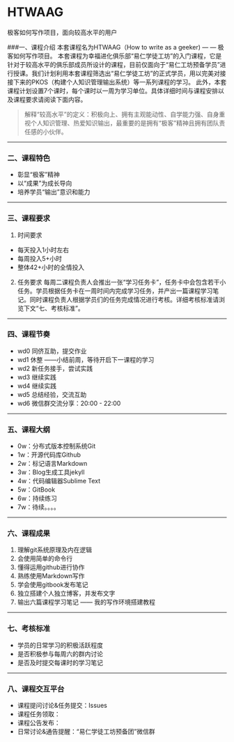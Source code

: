 # HTWAAG
极客如何写作项目，面向较高水平的用户

###一、课程介绍
本套课程名为HTWAAG（How to write as a geeker) — — 极客如何写作项目。
本套课程为幸福进化俱乐部“易仁学徒工坊”的入门课程，它是针对于较高水平的俱乐部成员所设计的课程，目前仅面向于“易仁工坊预备学员”进行授课。我们计划利用本套课程筛选出“易仁学徒工坊”的正式学员，用以完美对接接下来的PKOS（构建个人知识管理输出系统）等一系列课程的学习。
此外，本套课程计划设置7个课时，每个课时以一周为学习单位。具体详细时间与课程安排以及课程要求请阅读下面内容。

> 解释“较高水平”的定义：积极向上、拥有主观能动性、自学能力强、自身重视个人知识管理、热爱知识输出，最重要的是拥有“极客”精神且拥有团队责任感的小伙伴。

---- 
### 二、课程特色
- 彰显“极客”精神
- 以“成果”为成长导向
- 培养学员“输出”意识和能力

---- 

### 三、课程要求
1. 时间要求
- 每天投入1小时左右
- 每周投入5+小时
- 整体42+小时的全情投入

2. 任务要求
每周二课程负责人会推出一张“学习任务卡”，任务卡中会包含若干小任务。学员根据任务卡在一周时间内完成学习任务，并产出一篇课程学习笔记。同时课程负责人根据学员们的任务完成情况进行考核。详细考核标准请浏览下文“七、考核标准”。

---- 
### 四、课程节奏
- wd0 同侪互助，提交作业
- wd1 休整 ——小结前周，等待开启下一课程的学习
- wd2 新任务接手，尝试实践
- wd3 继续实践
- wd4 继续实践
- wd5 总结经验，交流互助
- wd6 微信群交流分享：20:00 - 22:00

---- 
### 五、课程大纲
- 0w：分布式版本控制系统Git
- 1w：开源代码库Github
- 2w：标记语言Markdown 
- 3w：Blog生成工具jekyll 
- 4w：代码编辑器Sublime Text 
- 5w：GitBook 
- 6w：持续练习
- 7w：待续。。。。

---- 
### 六、课程成果
1. 理解git系统原理及内在逻辑
2. 会使用简单的命令行
3. 懂得运用github进行协作
4. 熟练使用Markdown写作
5. 学会使用gitbook发布笔记
6. 独立搭建个人独立博客，并发布文字
7. 输出六篇课程学习笔记 —— 我的写作环境搭建教程

---- 
### 七、考核标准
- 学员的日常学习的积极活跃程度
- 是否积极参与每周六的群内讨论
- 是否及时提交每课时的学习笔记

---- 
### 八、课程交互平台
- 课程提问讨论&任务提交：Issues
- 课程任务领取：
- 课程公告发布：
- 日常讨论&通告提醒：“易仁学徒工坊预备团”微信群




